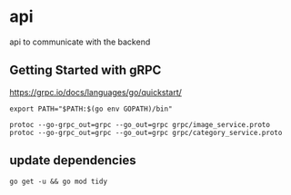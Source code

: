 # api
api to communicate with the backend

## Getting Started with gRPC
https://grpc.io/docs/languages/go/quickstart/

```shell
export PATH="$PATH:$(go env GOPATH)/bin"
```

```shell
protoc --go-grpc_out=grpc --go_out=grpc grpc/image_service.proto
protoc --go-grpc_out=grpc --go_out=grpc grpc/category_service.proto
```

## update dependencies

```shell
go get -u && go mod tidy
```